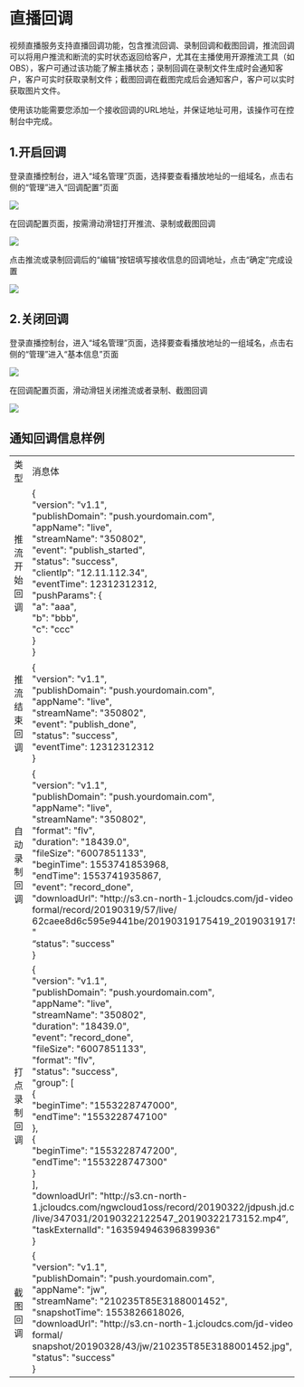 # 直播回调

视频直播服务支持直播回调功能，包含推流回调、录制回调和截图回调，推流回调可以将用户推流和断流的实时状态返回给客户，尤其在主播使用开源推流工具（如OBS），客户可通过该功能了解主播状态；录制回调在录制文件生成时会通知客户，客户可实时获取录制文件；截图回调在截图完成后会通知客户，客户可以实时获取图片文件。

使用该功能需要您添加一个接收回调的URL地址，并保证地址可用，该操作可在控制台中完成。

## 1.开启回调

登录直播控制台，进入“域名管理”页面，选择要查看播放地址的一组域名，点击右侧的“管理”进入“回调配置”页面

![](https://github.com/jdcloudcom/cn/blob/cn-Live-Video/image/live-video/12%E6%96%B0%E5%BB%BA%E8%BD%AC%E7%A0%81%E9%85%8D%E7%BD%AE.png)

在回调配置页面，按需滑动滑钮打开推流、录制或截图回调

![](https://github.com/jdcloudcom/cn/blob/cn-Live-Video/image/live-video/17%E5%9B%9E%E8%B0%83%E9%85%8D%E7%BD%AE.png)

点击推流或录制回调后的“编辑”按钮填写接收信息的回调地址，点击“确定”完成设置

![](https://github.com/jdcloudcom/cn/blob/cn-Live-Video/image/live-video/18%E5%9B%9E%E8%B0%83%E9%85%8D%E7%BD%AE.png)

## 2.关闭回调

登录直播控制台，进入“域名管理”页面，选择要查看播放地址的一组域名，点击右侧的“管理”进入“基本信息”页面

![](https://github.com/jdcloudcom/cn/blob/cn-Live-Video/image/live-video/12%E6%96%B0%E5%BB%BA%E8%BD%AC%E7%A0%81%E9%85%8D%E7%BD%AE.png)

在回调配置页面，滑动滑钮关闭推流或者录制、截图回调

![](https://github.com/jdcloudcom/cn/blob/cn-Live-Video/image/live-video/19%E5%9B%9E%E8%B0%83%E9%85%8D%E7%BD%AE.png)



## 通知回调信息样例

<table>
<tr>
    <td>类型<br/>
    <td>消息体</td>
    <td>消息字段说明</td>
</tr>
<tr>
    <td>推流开始回调<br/>
    <td> {<br>  
        "version": "v1.1",<br>  
        "publishDomain": "push.yourdomain.com",<br>   
        "appName": "live",<br> "streamName": "350802", <br>"event": "publish_started",<br> "status": "success", <br>"clientIp": "12.11.112.34", <br>"eventTime": 12312312312, <br>"pushParams": { <br>"a": "aaa",<br> "b": "bbb",<br> "c": "ccc"<br> }<br> }<br> 
</td>
    <td>version:消息体版本号<br>  
publishDomain:推流域名<br>  
appName:应用名称<br>  
streamName:流名称<br>  
event:事件[publish_started,publish_ ]done, record_done<br>  
status:状态[success]<br>  
eventTime:触发时间,毫秒数<br>  
pushParams:推流参数<br></td>
</tr>
<tr>
    <td>推流结束回调<br/>
    <td> 
	{<br/>
	"version": "v1.1",<br/> 
	"publishDomain": "push.yourdomain.com",<br/>
	"appName": "live",<br/>
	"streamName": "350802",<br/>
	"event": "publish_done",<br/>
	"status": "success",<br/>
	"eventTime": 12312312312<br/>
	}<br/>
</td>
    <td>version:消息体版本号<br>  
publishDomain:推流域名<br>  
appName:应用名称<br>  
streamName:流名称<br>  
event:事件[publish_started,publish_ ]done, record_done<br>  
status:状态[success]<br>  
</td>
</tr>
<tr>
    <td>自动录制回调<br/>
    <td> {<br/>
	"version": "v1.1",<br/>
	"publishDomain": "push.yourdomain.com",<br/>
	"appName": "live",<br/>
	"streamName": "350802",<br/>
	"format": "flv",<br/>
	"duration": "18439.0",<br/>
	"fileSize": "6007851133",<br/>
	"beginTime": 1553741853968,<br/>
	"endTime": 1553741935867,<br/>
	"event": "record_done",<br/>
	"downloadUrl": "http://s3.cn-north-1.jcloudcs.com/jd-video-formal/record/20190319/57/live/<br>
	    62caee8d6c595e9441be/20190319175419_20190319175422.flv "<br/>
	“status": "success"<br/>
	}<br/>
</td>
    <td>version:消息体版本号<br>  
publishDomain:推流域名<br>  
appName:应用名称<br>  
streamName:流名称<br>  
event:事件[publish_started,publish_ ]done, record_done<br>  
status:状态[success]<br>
format:录制格式<br>
startTime:录制开始时间<br>
stopTime:录制结束时间<br>
downloadUrl:可下载地址<br>  
</td>
</tr>
<tr>
    <td>打点录制回调<br/>
    <td>{<br>
	"version": "v1.1",<br>
	"publishDomain": "push.yourdomain.com",<br>
	"appName": "live",<br>
	"streamName": "350802",<br>
	"duration": "18439.0",<br>
	"event": "record_done",<br>
	"fileSize": "6007851133",<br>
	"format": "flv",<br>
	"status": "success",<br>
	"group": [<br>
	{<br>
	"beginTime": "1553228747000",<br>
	"endTime": "1553228747100"<br>
	},<br>
	{<br>
	"beginTime": "1553228747200",<br>
	"endTime": "1553228747300"<br>
	}<br>
	],<br>
	"downloadUrl": "http://s3.cn-north-1.jcloudcs.com/ngwcloud1oss/record/20190322/jdpush.jd.com<br>
	    /live/347031/20190322122547_20190322173152.mp4”,<br>
	"taskExternalId": "163594946396839936"<br>
	}<br>
</td>
    <td>version:消息体版本号<br>  
publishDomain:推流域名<br>  
appName:应用名称<br>  
streamName:流名称<br>  
event:事件[publish_started,publish_ ]done, record_done<br>  
status:状态[success]<br>
duration:录制文件时长(毫秒)<br>
fileSize:文件大小(kb)<br>
group:录制时间段<br>
downloadUrl:可下载地址<br>
vodTaskId: 录制外部ID<br>  
</td>
</tr>
<tr>
    <td>截图回调<br/>
    <td>{<br>
	"version": "v1.1",<br>
	"publishDomain": "push.yourdomain.com",<br>
	"appName": "jw",<br>
	"streamName": "210235T85E3188001452",<br>
	"snapshotTime": 1553826618026,<br>
	"downloadUrl": "http://s3.cn-north-1.jcloudcs.com/jd-video-formal/<br>
	    snapshot/20190328/43/jw/210235T85E3188001452.jpg",<br>
	"status": "success"<br>
	}<br>
</td>
    <td>version:消息体版本号<br>  
publishDomain:推流域名<br>  
appName:应用名称<br>  
streamName:流名称<br>  
snapshotTime:截图文件生成时间<br>  
downloadUrl:可下载地址<br>
status:状态[success]<br>
</td>
</tr>
</table>
